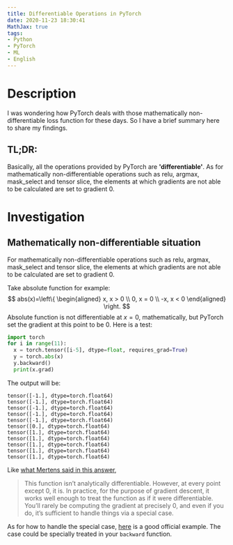 ```yaml
---
title: Differentiable Operations in PyTorch
date: 2020-11-23 18:30:41
MathJax: true
tags:
- Python
- PyTorch
- ML
- English
---
```


# Description

I was wondering how PyTorch deals with those mathematically non-differentiable loss function for these days. So I have a brief summary here to share my findings.

## TL;DR:

Basically, all the operations provided by PyTorch are **'differentiable'**. As for mathematically non-differentiable operations such as relu, argmax, mask_select and tensor slice, the elements at which gradients are not able to be calculated are set to gradient 0.

# Investigation

## Mathematically non-differentiable situation

For mathematically non-differentiable operations such as relu, argmax, mask_select and tensor slice, the elements at which gradients are not able to be calculated are set to gradient 0.

Take absolute function for example:
$$
abs(x)=\left\{
\begin{aligned}
x, x > 0 \\
0, x = 0 \\
-x, x < 0
\end{aligned}
\right.
$$
Absolute function is not differentiable at $x=0$, mathematically, but PyTorch set the gradient at this point to be 0. Here is a test:

```python
import torch
for i in range(11):
  x = torch.tensor([i-5], dtype=float, requires_grad=True)
  y = torch.abs(x)
  y.backward()
  print(x.grad)
```

The output will be:

```plain
tensor([-1.], dtype=torch.float64)
tensor([-1.], dtype=torch.float64)
tensor([-1.], dtype=torch.float64)
tensor([-1.], dtype=torch.float64)
tensor([-1.], dtype=torch.float64)
tensor([0.], dtype=torch.float64)
tensor([1.], dtype=torch.float64)
tensor([1.], dtype=torch.float64)
tensor([1.], dtype=torch.float64)
tensor([1.], dtype=torch.float64)
tensor([1.], dtype=torch.float64)
```

Like [what Mertens said in this answer](https://discuss.pytorch.org/t/non-differentiable-loss-function-in-cnn/67200/8), 

>This function isn’t analytically differentiable. However, at every point except 0, it is. In practice, for the purpose of gradient descent, it works well enough to treat the function as if it were differentiable. You’ll rarely be computing the gradient at precisely 0, and even if you do, it’s sufficient to handle things via a special case.

As for how to handle the special case, [here](https://pytorch.org/tutorials/beginner/examples_autograd/two_layer_net_custom_function.html) is a good official example. The case could be specially treated in your `backward` function.